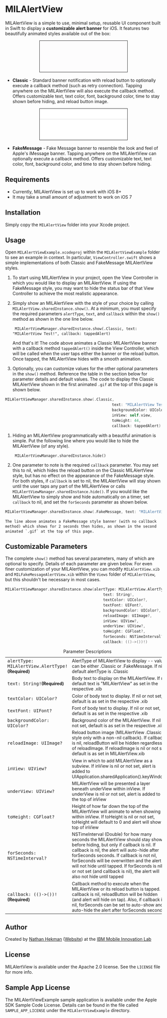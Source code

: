 MILAlertView
=======================

MILAlertView is a simple to use, minimal setup, reusable UI component built in Swift to display a __customizable alert banner__ for iOS. It features two beautifully animated styles available out of the box:

<p align="center">
<img src="classic_banner.gif"  alt="Drawing" height=100 border=1 /></p>

* __Classic__ - Standard banner notification with reload button to optionally execute a callback method (such as retry connection). Tapping anywhere on the MILAlertView will also execute the callback method. Offers customizable text, text color, font, background color, time to stay shown before hiding, and reload button image.
	
<p align="center">
<img src="fake_message_banner.gif"  alt="Drawing" height=100 border=1 /></p>
	
* __FakeMessage__ - Fake Message banner to resemble the look and feel of Apple's iMessage banner. Tapping anywhere on the MILAlertView can optionally execute a callback method. Offers customizable text, text color, font, background color, and time to stay shown before hiding.

## Requirements
* Currently, MILAlertView is set up to work with iOS 8+
* It may take a small amount of adjustment to work on iOS 7

## Installation

Simply copy the `MILAlertView` folder into your Xcode project.


## Usage

Open `MILAlertViewExample.xcodeproj` within the `MILAlertViewExample` folder to see an example in context. In particular, `ViewController.swift` shows a simple implementations of both Classic and FakeMessage MILAlertView styles.

1. To start using MILAlertView in your project, open the View Controller in which you would like to display an MILAlertView. If using the FakeMessage style, you may want to hide the status bar of that View Controller to achieve the most realistic appearance.
	
1. Simply show an MILAlertView with the style of your choice by calling `MILAlertView.sharedInstance.show()`. At a minimum, you must specify the required parameters `alertType`, `text`, and `callback` within the `show()` method as shown in the one line below.

        MILAlertViewManager.sharedInstance.show(.Classic, text: "MILAlertView Test!", callback: tappedAlert)
        
	And that's it! The code above animates a Classic MILAlertView banner with a callback method `tappedAlert()` inside the View Controller, which will be called when the user taps either the banner or the reload button. Once tapped, the MILAlertView hides with a smooth animation.

1. Optionally, you can customize values for the other optional parameters in the `show()` method. Reference the table in the section below for parameter details and default values. The code to display the Classic MILAlertView shown in the first animated `.gif` at the top of this page is shown below.
```swift
MILAlertViewManager.sharedInstance.show(.Classic,
        										text: "MILAlertView Test!", 
        										backgroundColor: UIColor.purpleColor(), 
        										inView: self.view, 
        										toHeight: 44, 
        										callback: tappedAlert)
```        
1. Hiding an MILAlertView programmatically with a beautiful animation is simple. Put the following line where you would like to hide the MILAlertView (of any style).

        MILAlertViewManager.sharedInstance.hide()

1. One parameter to note is the required `callback` parameter. You may set this to nil, which hides the reload button on the Classic MILAlertView style, but has no effect on the appearance of the FakeMessage style. For both styles, if `callback` is set to nil, the MILAlertView will stay shown until the user taps any part of the MILAlertView or calls `MILAlertViewManager.sharedInstance.hide()`. If you would like the MILAlertView to simply show and hide automatically on a timer, set `callback` to nil, and set the `forSeconds` parameter as shown below.

```swift        
MILAlertViewManager.sharedInstance.show(.FakeMessage, text: "MILAlertView Test!", forSeconds: 2, callback: nil)
```       
	The line above animates a FakeMessage style banner (with no callback method) which shows for 2 seconds then hides, as shown in the second animated `.gif` at the top of this page.
	
## Customizable Parameters
The complete `show()` method has several parameters, many of which are optional to specify. Details of each parameter are given below. For even finer customization of your MILAlertView, you can modify `MILAlertView.xib` and `MILFakeMessageAlertView.xib` within the `Views` folder of `MILAlertView`, but this shouldn't be necessary in most cases.
```swift
MILAlertViewManager.sharedInstance.show(alertType: MILAlertView.AlertType!, 
											text: String!, 
											textColor: UIColor?, 
											textFont: UIFont?, 
											backgroundColor: UIColor?, 
											reloadImage: UIImage?, 
											inView: UIView?, 
											underView: UIView?, 
											toHeight: CGFloat?, 
											forSeconds: NSTimeInterval?, 
											callback: (()->())!)
```
<table>
  <caption>Parameter Descriptions</caption>
  <tr>
    <td><tt>alertType: MILAlertView.AlertType!</tt><b>(Required)</b></td>
    <td>AlertType of MILAlertView to display -- value can be either .Classic or .FakeMessage. If nil, default alertType is .Classic</td>
  </tr>
  <tr>
    <td><tt>text: String!</tt><b>(Required)</b></td>
    <td>Body text to display on the MILAlertView. If nil, default text is "MILAlertView" as set in the respective .xib</td>
  </tr>
  <tr>
    <td><tt>textColor: UIColor?</tt></td>
    <td>Color of body text to display. If nil or not set, default is as set in the respective .xib</td>
  </tr>
  <tr>
    <td><tt>textFont: UIFont?</tt></td>
    <td>Font of body text to display. If nil or not set, default is as set in the respective .xib</td>
  </tr>
  <tr>
    <td><tt>backgroundColor: UIColor?</tt></td>
    <td>Background color of the MILAlertView. If nil or not set, default is as set in the respective .xib</td>
  </tr>
    <tr>
    <td><tt>reloadImage: UIImage?</tt></td>
    <td>Reload button image (MILAlertView .Classic style only with a non-nil callback). If callback is nil, reloadButton will be hidden regardless of reloadImage. If reloadImage is nil or not set, default is as set in MILAlertView.xib</td>
  </tr>
  <tr>
    <td><tt>inView: UIView?</td>
    <td>View in which to add MILAlertView as a subview. If inView is nil or not set, alert is added to UIApplication.sharedApplication().keyWindow!</td>
  </tr>
  <tr>
    <td><tt>underView: UIView?</tt></td>
    <td>MILAlertView will be presented a layer beneath underView within inView. If underView is nil or not set, alert is added to the top of inView</td>
  </tr>
  <tr>
    <td><tt>toHeight: CGFloat?</tt></td>
    <td>Height of how far down the top of the MILAlertView will animate to when showing within inView. If toHeight is nil or not set, toHeight will default to 0 and alert will show at top of inView</td>
  </tr>
  <tr>
    <td><tt>forSeconds: NSTimeInterval?</tt></td>
    <td>NSTimeInterval (Double) for how many seconds the MILAlertView should stay shown before hiding, but only if callback is nil. If callback is nil, the alert will auto-hide after forSeconds seconds. If callback is not nil, forSeconds will be overwritten and the alert will not hide until tapped. If forSeconds is nil or not set (and callback is nil), the alert will also not hide until tapped</td>
  </tr>
    <tr>
    <td><tt>callback: (()->())!</tt><b>(Required)</b></td>
    <td>Callback method to execute when the MILAlertView or its reload button is tapped. If callback is nil, reloadButton will be hidden (and alert will hide on tap). Also, if callback is nil, forSeconds can be set to auto-show and auto-hide the alert after forSeconds seconds</td>
  </tr>
</table>


## Author

Created by [Nathan Hekman](https://github.com/nathan-hekman)
([Website](http://nathanhekman.com)) at the [IBM Mobile Innovation Lab](http://www-969.ibm.com/innovation/milab/)

## License

MILAlertView is available under the Apache 2.0 license. See the `LICENSE` file for more info.

## Sample App License
The MILAlertViewExample sample application is available under the Apple SDK Sample Code License. Details can be found in the file called `SAMPLE_APP_LICENSE` under the `MILAlertViewExample` directory.

